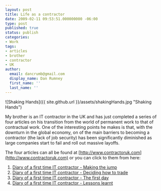 ```yaml
---
layout: post
title: Life as a contractor
date: 2009-02-11 09:53:51.000000000 -06:00
type: post
published: true
status: publish
categories:
- Work
tags:
- articles
- brother
- contractor
- UK
author:
  email: dancrumb@gmail.com
  display_name: Dan Rumney
  first_name: ''
  last_name: ''
---
```

![Shaking Hands]({{ site.github.url }}/assets/shakingHands.jpg "Shaking Hands")

My brother is an IT contractor in the UK and has just completed a series of four articles on his transition from the world of permanent work to that of contractual work. One of the interesting points he makes is that, with the downturn in the global economy, on of the main barriers to becoming a contractor (the lack of job security) has been significantly diminished as large companies start to fail and roll out massive layoffs.

The four articles can all be found at [http://www.contractoruk.com](http://www.contractoruk.com) or you can click to them from here:

1.  [Diary of a first time IT contractor - Making the jump](http://www.contractoruk.com/004147.html)
2.  [Diary of a first time IT contractor - Deciding how to trade](http://www.contractoruk.com/004172.html)
3.  [Diary of a first time IT contractor - The first day](http://www.contractoruk.com/004183.html)
4.  [Diary of a first time IT contractor - Lessons learnt](http://www.contractoruk.com/004193.html)
